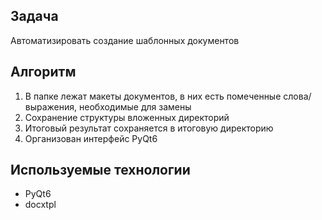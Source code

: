 ## Задача

Автоматизировать создание шаблонных документов

## Алгоритм

1. В папке лежат макеты документов, в них есть помеченные слова/выражения, необходимые для замены
2. Сохранение структуры вложенных директорий
3. Итоговый результат сохраняется в итоговую директорию
4. Организован интерфейс PyQt6

## Используемые технологии

* PyQt6
* docxtpl